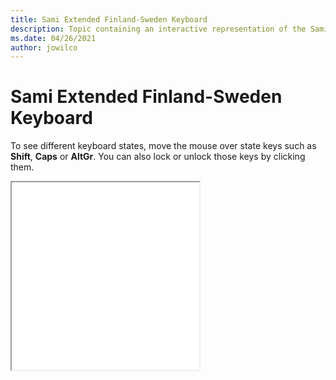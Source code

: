 ```yaml
--- 
title: Sami Extended Finland-Sweden Keyboard 
description: Topic containing an interactive representation of the Sami Extended Finland-Sweden Keyboard 
ms.date: 04/26/2021 
author: jowilco 
--- 
```

 
# Sami Extended Finland-Sweden Keyboard 
 
To see different keyboard states, move the mouse over state keys such as **Shift**, **Caps** or **AltGr**. You can also lock or unlock those keys by clicking them. 
 
<iframe src="kbdsmsfi.html" height="300"></iframe> 
